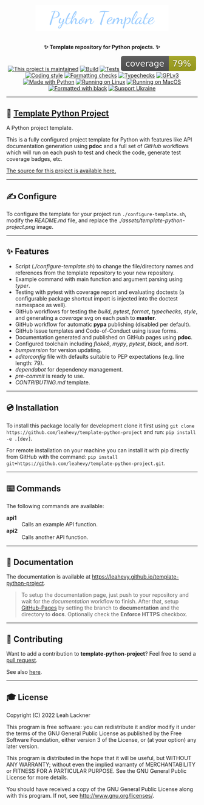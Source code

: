 <div align="center">
<a href="https://github.com/leahevy/template-python-project"><img src="https://raw.githubusercontent.com/leahevy/template-python-project/master/assets/template-python-project.png" width="350px" alt="template-python-project"/></a>
</div>
<br/>

<p align="center">
<b>✨ Template repository for Python projects. ✨</b> 
</p>

<p align="center">
<a href="https://github.com/leahevy/template-python-project/graphs/commit-activity"><img src="https://img.shields.io/badge/Maintained%3F-yes-green.svg" alt="This project is maintained"/></a>
<a href="https://github.com/leahevy/template-python-project/actions/workflows/build.yml"><img src="https://github.com/leahevy/template-python-project/actions/workflows/build.yml/badge.svg" alt="Build"/></a>
<a href="https://github.com/leahevy/template-python-project/actions/workflows/tests.yml"><img src="https://github.com/leahevy/template-python-project/actions/workflows/tests.yml/badge.svg" alt="Tests"/></a>
<a href="https://github.com/leahevy/template-python-project/actions/workflows/coverage.yml"><img src="https://raw.githubusercontent.com/leahevy/template-python-project/coverage/coverage.svg" alt="Coverage"/></a>
<a href="https://github.com/leahevy/template-python-project/actions/workflows/style.yml"><img src="https://github.com/leahevy/template-python-project/actions/workflows/style.yml/badge.svg" alt="Coding style"/></a>
<a href="https://github.com/leahevy/template-python-project/actions/workflows/format.yml"><img src="https://github.com/leahevy/template-python-project/actions/workflows/format.yml/badge.svg" alt="Formatting checks"/></a>
<a href="https://github.com/leahevy/template-python-project/actions/workflows/typechecks.yml"><img src="https://github.com/leahevy/template-python-project/actions/workflows/typechecks.yml/badge.svg" alt="Typechecks"/></a>
<a href="https://www.gnu.org/licenses/gpl-3.0"><img src="https://img.shields.io/badge/License-GPLv3-blue.svg" alt="GPLv3"/></a>
<a href="https://www.python.org/"><img src="https://img.shields.io/badge/Made%20with-Python-1f425f.svg" alt="Made with Python"/></a>
<a href="https://www.linux.org/"><img src="https://svgshare.com/i/Zhy.svg" alt="Running on Linux"/></a>
<a href="https://www.apple.com/"><img src="https://svgshare.com/i/ZjP.svg" alt="Running on MacOS"/></a>
<a href="https://github.com/psf/black"><img src="https://img.shields.io/badge/code%20style-black-000000.svg" alt="Formatted with black"/></a>
<a href="https://opensource.fb.com/support-ukraine"><img src="https://img.shields.io/badge/Support-Ukraine-FFD500?style=flat&labelColor=005BBB" alt="Support Ukraine"/></a>
</p>
  
---

## 💫 [Template Python Project](https://github.com/leahevy/template-python-project)

A Python project template.

This is a fully configured project template for Python with features like API documentation generation using **pdoc** and a full set of *GitHub* workflows which will run on each push to test and check the code, generate test coverage badges, etc.

[The source for this project is available here.](https://github.com/leahevy/template-python-project)

---

## ✍️ Configure

To configure the template for your project run `./configure-template.sh`,
modify the *README.md* file, and replace the *./assets/template-python-project.png* image.

---

## ✨ Features

- Script (*./configure-template.sh*) to change the file/directory names and references from the template repository to your new repository.
- Example command with main function and argument parsing using *typer*.
- Testing with pytest with coverage report and evaluating doctests (a configurable package shortcut import is injected into the doctest namespace as well).
- GitHub workflows for testing the *build*, *pytest*, *format*, *typechecks*, *style*, and generating a *coverage* svg on each push to **master**.
- GitHub workflow for automatic **pypa** publishing (disabled per default).
- GitHub Issue templates and Code-of-Conduct using issue forms.
- Documentation generated and published on GitHub pages using **pdoc**.
- Configured toolchain including *flake8*, *mypy*, *pytest*, *black*, and *isort*.
- *bumpversion* for version updating.
- *editorconfig* file with defaults suitable to PEP expectations (e.g. line length: 79).
- *dependabot* for dependency management.
- *pre-commit* is ready to use.
- *CONTRIBUTING.md* template.

---

## 💿 Installation

To install this package locally for development clone it first using `git clone https://github.com/leahevy/template-python-project` and run: `pip install -e .[dev]`.

For remote installation on your machine you can install it with pip directly from GitHub with the command: `pip install git+https://github.com/leahevy/template-python-project.git`.

---

## ⌨️ Commands

The following commands are available:

<dl>
  <dt><strong>api1</strong></dt>
  <dd>Calls an example API function.</dd>
  <dt><strong>api2</strong></dt>
  <dd>Calls another API function.</dd>
</dl>

---

## 📖 Documentation

The documentation is available at <https://leahevy.github.io/template-python-project>.

> To setup the documentation page, just push to your repository and wait for the *documentation* workflow to finish. After that, setup [GitHub-Pages](https://github.com/leahevy/template-python-project/settings/pages) by setting the branch to **documentation** and the directory to **docs**. Optionally check the **Enforce HTTPS** checkbox.

---

## 👥 Contributing

Want to add a contribution to **template-python-project**? Feel free to send a [pull request](https://github.com/leahevy/template-python-project/compare).

See also [here](https://github.com/leahevy/template-python-project/blob/master/CONTRIBUTING.md).

---

## 🎓 License

Copyright (C) 2022 Leah Lackner

This program is free software: you can redistribute it and/or modify
it under the terms of the GNU General Public License as published by
the Free Software Foundation, either version 3 of the License, or
(at your option) any later version.

This program is distributed in the hope that it will be useful,
but WITHOUT ANY WARRANTY; without even the implied warranty of
MERCHANTABILITY or FITNESS FOR A PARTICULAR PURPOSE.  See the
GNU General Public License for more details.

You should have received a copy of the GNU General Public License
along with this program.  If not, see <http://www.gnu.org/licenses/>.

